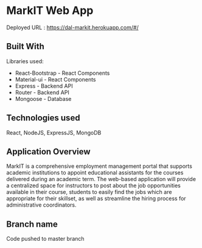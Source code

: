 #  MarkIT Web App
Deployed URL : https://dal-markit.herokuapp.com/#/
## Built With
Libraries used: 
* React-Bootstrap - React Components  
* Material-ui - React Components  
* Express - Backend API
* Router - Backend API
* Mongoose - Database

## Technologies used
React, NodeJS, ExpressJS, MongoDB

## Application Overview
MarkIT is a comprehensive employment management portal that supports academic institutions to appoint educational assistants for the courses delivered during an 
academic term. 
The web-based application will provide a centralized space for instructors to post about the job opportunities available in their course, students to easily find the jobs which are appropriate for their skillset, as well as streamline the hiring process for administrative coordinators.

## Branch name
Code pushed to master branch
